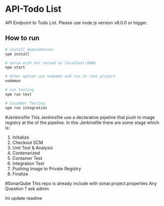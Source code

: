 # API-Todo List
API Endpoint to Todo List. Please use node js version v8.0.0 or higger.

## How to run
``` bash
# install dependencies
npm install

# serve with hot reload at localhost:3000
npm start

# Other option use nodemen and run in root project
nodemon

# run testing
npm run test

# Cucumber Testing
npm run integration

```

#Jenkinsfile
This Jenkinsfile use a declarative pipeline that push to image registry at the of the pipeline.
In this Jenkinsfile there are some stage which is:
1. Initialize
2. Checkout SCM
3. Unit Test & Analysis
4. Contenarized
5. Container Test
6. Integration Test
7. Pushing Image to Private Registry
8. Finalize

#SonarQube
This repo is already include with sonar.project.properties
Any Question ? ask admin

Ini update readme